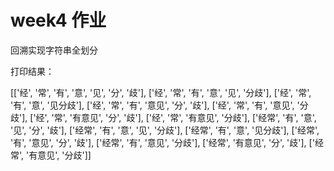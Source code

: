 # week4 作业

回溯实现字符串全划分



打印结果：

[['经', '常', '有', '意', '见', '分', '歧'], ['经', '常', '有', '意', '见', '分歧'], ['经', '常', '有', '意', '见分歧'], ['经', '常', '有', '意见', '分', '歧'], ['经', '常', '有', '意见', '分歧'], ['经', '常', '有意见', '分', '歧'], ['经', '常', '有意见', '分歧'], ['经常', '有', '意', '见', '分', '歧'], ['经常', '有', '意', '见', '分歧'], ['经常', '有', '意', '见分歧'], ['经常', '有', '意见', '分', '歧'], ['经常', '有', '意见', '分歧'], ['经常', '有意见', '分', '歧'], ['经常', '有意见', '分歧']]